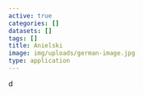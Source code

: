 ```yaml
---
active: true
categories: []
datasets: []
tags: []
title: Anielski
image: img/uploads/german-image.jpg
type: application
---
```

d